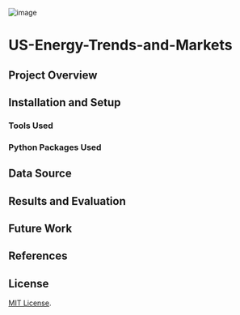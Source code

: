 ![image](https://github.com/DaniilNovikov1/U.S.-Energy-Trends-and-Markets/assets/94813010/435f53db-1680-40b0-9ddb-f03bb97487c4)

# US-Energy-Trends-and-Markets

## Project Overview

## Installation and Setup

### Tools Used

### Python Packages Used

## Data Source

## Results and Evaluation

## Future Work

## References

## License

[MIT License](https://opensource.org/license/mit/).
